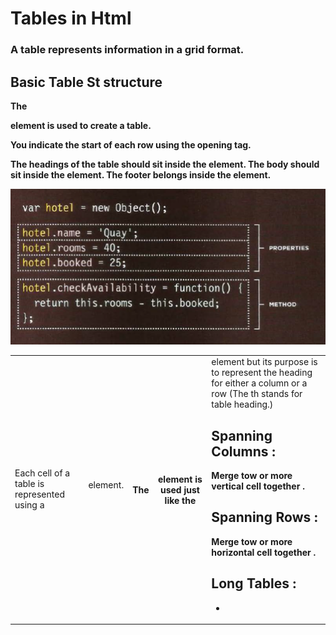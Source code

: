 # Tables in Html 
### A table represents information in a grid format.

## Basic Table St structure

**The <table> element is used to create a table.**

**<tr> You indicate the start of each row using the opening <tr> tag.**

**<td> Each cell of a table is represented using a <td> element.**

**<th> The <th> element is used just like the <td> element but its purpose is to represent the heading for either a column or a row (The th stands for table heading.)**

## Spanning Columns :
**Merge tow or more vertical cell together .**


## Spanning Rows :
**Merge tow or more horizontal cell together .**

## Long Tables :
* <thead> The headings of the table should sit inside the <thead> element.
<tbody> The body should sit inside the <tbody> element.
<tfoot> The footer belongs inside the <tfoot> element.


![image info](./image/Capture.png)
